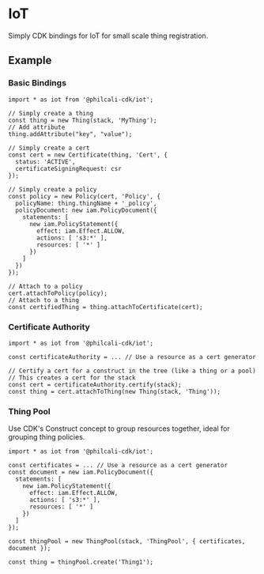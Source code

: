 # IoT

Simply CDK bindings for IoT for small scale thing registration.

## Example

### Basic Bindings

```
import * as iot from '@philcali-cdk/iot';

// Simply create a thing
const thing = new Thing(stack, 'MyThing');
// Add attribute
thing.addAttribute("key", "value");

// Simply create a cert
const cert = new Certificate(thing, 'Cert', {
  status: 'ACTIVE',
  certificateSigningRequest: csr
});

// Simply create a policy
const policy = new Policy(cert, 'Policy', {
  policyName: thing.thingName + '_policy',
  policyDocument: new iam.PolicyDocument({
    statements: [
      new iam.PolicyStatement({
        effect: iam.Effect.ALLOW,
        actions: [ 's3:*' ],
        resources: [ '*' ]
      })
    ]
  })
});

// Attach to a policy
cert.attachToPolicy(policy);
// Attach to a thing
const certifiedThing = thing.attachToCertificate(cert);
```

### Certificate Authority

```
import * as iot from '@philcali-cdk/iot';

const certificateAuthority = ... // Use a resource as a cert generator

// Certify a cert for a construct in the tree (like a thing or a pool)
// This creates a cert for the stack
const cert = certificateAuthority.certify(stack);
const thing = cert.attachToThing(new Thing(stack, 'Thing'));
```

### Thing Pool

Use CDK's Construct concept to group resources together, ideal for
grouping thing policies.

```
import * as iot from '@philcali-cdk/iot';

const certificates = ... // Use a resource as a cert generator
const document = new iam.PolicyDocument({
  statements: [
    new iam.PolicyStatement({
      effect: iam.Effect.ALLOW,
      actions: [ 's3:*' ],
      resources: [ '*' ]
    })
  ]
});

const thingPool = new ThingPool(stack, 'ThingPool', { certificates, document });

const thing = thingPool.create('Thing1');
```
